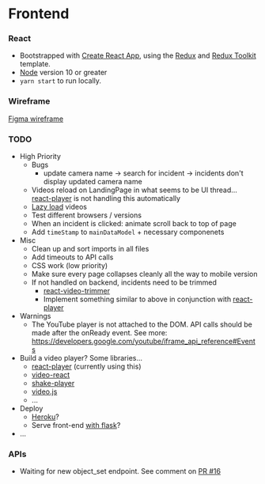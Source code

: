 # Frontend

### React

- Bootstrapped with [Create React App](https://github.com/facebook/create-react-app), using the [Redux](https://redux.js.org/) and [Redux Toolkit](https://redux-toolkit.js.org/) template.
- [Node](https://nodejs.org/en/) version 10 or greater
- `yarn start` to run locally.

### Wireframe

[Figma wireframe](https://www.figma.com/file/zwLgHEGFp7gkeKQ7k8zTEx/Panoptes-Wireframe?node-id=0%3A1)

### TODO

- High Priority
  - Bugs
    - update camera name -> search for incident -> incidents don't display updated camera name
  - Videos reload on LandingPage in what seems to be UI thread... [react-player](https://www.npmjs.com/package/react-player) is not handling this automatically
  - [Lazy load](https://reactjs.org/docs/code-splitting.html#reactlazy) videos
  - Test different browsers / versions
  - When an incident is clicked: animate scroll back to top of page
  - Add `timeStamp` to `mainDataModel` + necessary componenets
- Misc
  - Clean up and sort imports in all files
  - Add timeouts to API calls
  - CSS work (low priority)
  - Make sure every page collapses cleanly all the way to mobile version
  - If not handled on backend, incidents need to be trimmed
    - [react-video-trimmer](https://www.npmjs.com/package/react-video-trimmer)
    - Implement something similar to above in conjunction with [react-player](https://www.npmjs.com/package/react-player)
- Warnings
  - The YouTube player is not attached to the DOM. API calls should be made after the onReady event. See more: https://developers.google.com/youtube/iframe_api_reference#Events
- Build a video player? Some libraries...
  - [react-player](https://www.npmjs.com/package/react-player) (currently using this)
  - [video-react](https://video-react.js.org/)
  - [shake-player](https://www.npmjs.com/package/shaka-player)
  - [video.js](https://www.npmjs.com/package/video.js)
  - ...
- Deploy
  - [Heroku](https://www.heroku.com/)?
  - Serve front-end [with flask](https://stackoverflow.com/questions/44209978/serving-a-front-end-created-with-create-react-app-with-flask)?
- ...

### APIs

- Waiting for new object_set endpoint. See comment on [PR #16](https://github.com/theodorewahle/panoptes/pull/16)
